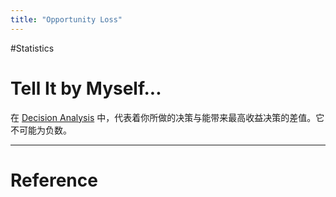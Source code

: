```yaml
---
title: "Opportunity Loss"
---
```


#Statistics 

# Tell It by Myself...

在 [Decision Analysis](Decision%20Analysis.md) 中，代表着你所做的决策与能带来最高收益决策的差值。它不可能为负数。

---



# Reference 

